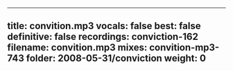
---
title: convition.mp3
vocals: false
best: false
definitive: false
recordings: conviction-162
filename: convition.mp3
mixes: convition-mp3-743
folder: 2008-05-31/conviction
weight: 0
---
